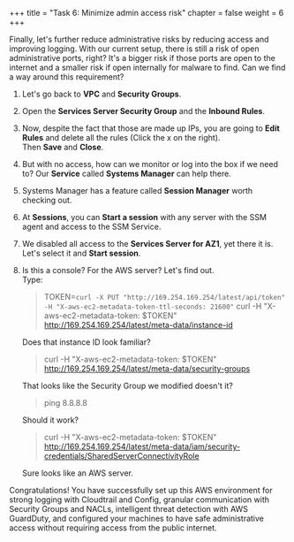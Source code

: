 +++ 
title = "Task 6: Minimize admin access risk" 
chapter = false 
weight = 6 
+++

Finally, let's further reduce administrative risks by reducing access and improving logging. With our current setup, there is still a risk of open administrative ports, right? It's a bigger risk if those ports are open to the internet and a smaller risk if open internally for malware to find. Can we find a way around this requirement?

1.  Let's go back to **VPC** and **Security Groups**.
2.  Open the **Services Server Security Group** and the **Inbound Rules**.
3.  Now, despite the fact that those are made up IPs, you are going to **Edit Rules** and delete all the rules (Click the x on the right). Then **Save** and **Close**.
4.  But with no access, how can we monitor or log into the box if we need to? Our **Service** called **Systems Manager** can help there.
5.  Systems Manager has a feature called **Session Manager** worth checking out.
6.  At **Sessions**, you can **Start a session** with any server with the SSM agent and access to the SSM Service.
7.  We disabled all access to the **Services Server for AZ1**, yet there it is. Let's select it and **Start session**.
8.  Is this a console? For the AWS server? Let's find out.\
    Type:

    >  TOKEN=`curl -X PUT "http://169.254.169.254/latest/api/token" -H "X-aws-ec2-metadata-token-ttl-seconds: 21600"`
    >  curl -H "X-aws-ec2-metadata-token: $TOKEN"  http://169.254.169.254/latest/meta-data/instance-id

    Does that instance ID look familiar?

    >  curl -H "X-aws-ec2-metadata-token: $TOKEN"  http://169.254.169.254/latest/meta-data/security-groups

    That looks like the Security Group we modified doesn't it?

    >  ping 8.8.8.8

    Should it work?

    >  curl -H "X-aws-ec2-metadata-token: $TOKEN"  http://169.254.169.254/latest/meta-data/iam/security-credentials/SharedServerConnectivityRole

    Sure looks like an AWS server.

Congratulations! You have successfully set up this AWS environment for strong logging with Cloudtrail and Config, granular communication with Security Groups and NACLs, intelligent threat detection with AWS GuardDuty, and configured your machines to have safe administrative access without requiring access from the public internet.